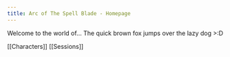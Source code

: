 ```yaml
---
title: Arc of The Spell Blade - Homepage
---
```


Welcome to the world of... The quick brown fox jumps over the lazy dog >:D

[[Characters]]
[[Sessions]]